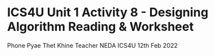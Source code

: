 # ICS4U Unit 1 Activity 8 - Designing Algorithm Reading & Worksheet

Phone Pyae Thet Khine
Teacher NEDA
ICS4U
12th Feb 2022